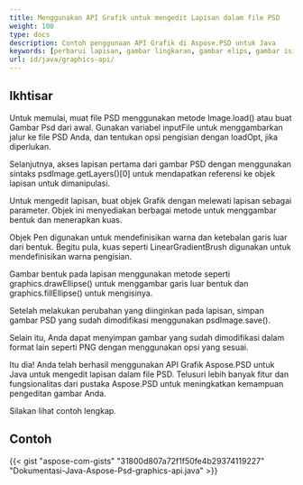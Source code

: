 ```yaml
---
title: Menggunakan API Grafik untuk mengedit Lapisan dalam file PSD
weight: 100
type: docs
description: Contoh penggunaan API Grafik di Aspose.PSD untuk Java
keywords: [perbarui lapisan, gambar lingkaran, gambar elips, gambar isi lingkaran, grafik, api psd, java, contoh kode]
url: id/java/graphics-api/
---
```


## **Ikhtisar**
Untuk memulai, muat file PSD menggunakan metode Image.load() atau buat Gambar Psd dari awal. Gunakan variabel inputFile untuk menggambarkan jalur ke file PSD Anda, dan tentukan opsi pengisian dengan loadOpt, jika diperlukan.

Selanjutnya, akses lapisan pertama dari gambar PSD dengan menggunakan sintaks psdImage.getLayers()[0] untuk mendapatkan referensi ke objek lapisan untuk dimanipulasi.

Untuk mengedit lapisan, buat objek Grafik dengan melewati lapisan sebagai parameter. Objek ini menyediakan berbagai metode untuk menggambar bentuk dan menerapkan kuas.

Objek Pen digunakan untuk mendefinisikan warna dan ketebalan garis luar dari bentuk. Begitu pula, kuas seperti LinearGradientBrush digunakan untuk mendefinisikan warna pengisian.

Gambar bentuk pada lapisan menggunakan metode seperti graphics.drawEllipse() untuk menggambar garis luar bentuk dan graphics.fillEllipse() untuk mengisinya.

Setelah melakukan perubahan yang diinginkan pada lapisan, simpan gambar PSD yang sudah dimodifikasi menggunakan psdImage.save().

Selain itu, Anda dapat menyimpan gambar yang sudah dimodifikasi dalam format lain seperti PNG dengan menggunakan opsi yang sesuai.

Itu dia! Anda telah berhasil menggunakan API Grafik Aspose.PSD untuk Java untuk mengedit lapisan dalam file PSD. Telusuri lebih banyak fitur dan fungsionalitas dari pustaka Aspose.PSD untuk meningkatkan kemampuan pengeditan gambar Anda.

Silakan lihat contoh lengkap.

## **Contoh**
{{< gist "aspose-com-gists" "31800d807a72f1f50fe4b29374119227" "Dokumentasi-Java-Aspose-Psd-graphics-api.java" >}}
